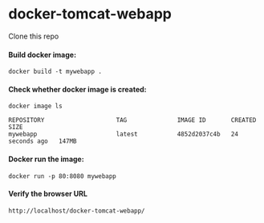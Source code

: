 # docker-tomcat-webapp


Clone this repo


#### Build docker image: 
````
docker build -t mywebapp .
````
#### Check whether docker image is created: 
````
docker image ls

REPOSITORY                    TAG              IMAGE ID       CREATED          SIZE
mywebapp                      latest           4852d2037c4b   24 seconds ago   147MB
````
#### Docker run the image:
````
docker run -p 80:8080 mywebapp
````

#### Verify the browser URL
```
http://localhost/docker-tomcat-webapp/
```
